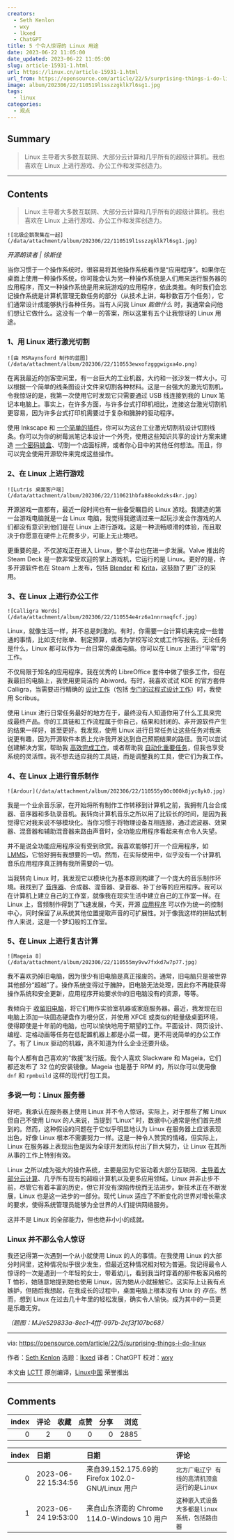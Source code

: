 ```yaml
---
creators:
  - Seth Kenlon
  - wxy
  - lkxed
  - ChatGPT
title: 5 个令人惊讶的 Linux 用途
date: 2023-06-22 11:05:00
date_updated: 2023-06-22 11:05:00
slug: article-15931-1.html
url: https://linux.cn/article-15931-1.html
url_from: https://opensource.com/article/22/5/surprising-things-i-do-linux
image: album/202306/22/110519l1sszzgklk7l6sg1.jpg
tags:
  - linux
categories:
  - 观点
---
```


## Summary

> Linux 主导着大多数互联网、大部分云计算和几乎所有的超级计算机。我也喜欢在 Linux 上进行游戏、办公工作和发挥创造力。

***

<!-- more -->

## Contents

> 
> Linux 主导着大多数互联网、大部分云计算和几乎所有的超级计算机。我也喜欢在 Linux 上进行游戏、办公工作和发挥创造力。
> 
> 
> 

`![北极企鹅聚集在一起](/data/attachment/album/202306/22/110519l1sszzgklk7l6sg1.jpg)`

*开源朗读者 | 徐斯佳*

当你习惯于一个操作系统时，很容易将其他操作系统看作是“应用程序”。如果你在桌面上使用一种操作系统，你可能会认为另一种操作系统是人们用来运行服务器的应用程序，而又一种操作系统是用来玩游戏的应用程序，依此类推。有时我们会忘记操作系统是计算机管理无数任务的部分（从技术上讲，每秒数百万个任务），它们通常设计成能够执行各种任务。当有人问我 Linux *能做什么* 时，我通常会问他们想让它做什么。这没有一个单一的答案，所以这里有五个让我惊讶的 Linux 用途。

### 1、用 Linux 进行激光切割

`![由 MSRaynsford 制作的蓝图](/data/attachment/album/202306/22/110553ewxofzgggwigxa4o.png)`

在离我最近的创客空间里，有一台巨大的工业机器，大约和一张沙发一样大小，可以根据一个简单的线条图设计文件来切割各种材料。这是一台强大的激光切割机，令我惊讶的是，我第一次使用它时发现它只需要通过 USB 线连接到我的 Linux 笔记本电脑上。事实上，在许多方面，与许多台式打印机相比，连接这台激光切割机更容易，因为许多台式打印机需要过于复杂和臃肿的驱动程序。

使用 Inkscape 和 [一个简单的插件](https://github.com/JTechPhotonics/J-Tech-Photonics-Laser-Tool/releases/tag/v1.0-beta_ink0.9)，你可以为这台工业激光切割机设计切割线条。你可以为你的树莓派笔记本设计一个外壳，使用这些知识共享的设计方案来建造 [一个密码锁盒](https://msraynsford.blogspot.com/2016/10/laser-cut-cryptex.html)、切割一个店面标牌，或者你心目中的其他任何想法。而且，你可以完全使用开源软件来完成这些操作。

### 2、在 Linux 上进行游戏

`![Lutris 桌面客户端](/data/attachment/album/202306/22/110621hbfa88ookdzks4kr.jpg)`

开源游戏一直都有，最近一段时间也有一些备受瞩目的 Linux 游戏。我建造的第一台游戏电脑就是一台 Linux 电脑，我觉得我邀请过来一起玩沙发合作游戏的人们都没有意识到他们是在 Linux 上进行游戏。这是一种流畅顺滑的体验，而且取决于你愿意在硬件上花费多少，可能上无止境吧。

更重要的是，不仅游戏正在进入 Linux，整个平台也在进一步发展。Valve 推出的 Steam Deck 是一款非常受欢迎的掌上游戏机，它运行的是 Linux。更好的是，许多开源软件也在 Steam 上发布，包括 [Blender](http://blender.org) 和 [Krita](http://krita.org)，这鼓励了更广泛的采用。

### 3、在 Linux 上进行办公工作

`![Calligra Words](/data/attachment/album/202306/22/110554e4rz6a1nnrnaqfcf.jpg)`

Linux，就像生活一样，并不总是刺激的。有时，你需要一台计算机来完成一些普通的事情，比如支付账单、制定预算，或者为学校写论文或工作写报告。无论任务是什么，Linux 都可以作为一台日常的桌面电脑。你可以在 Linux 上进行“平常”的工作。

不仅局限于知名的应用程序。我在优秀的 LibreOffice 套件中做了很多工作，但在我最旧的电脑上，我使用更简洁的 Abiword。有时，我喜欢试试 KDE 的官方套件 Calligra，当需要进行精确的 [设计工作](https://opensource.com/article/21/12/desktop-publishing-scribus)（包括 [专门的过程式设计工作](https://opensource.com/article/19/7/rgb-cube-python-scribus)）时，我使用 Scribus。

使用 Linux 进行日常任务最好的地方在于，最终没有人知道你用了什么工具来完成最终产品。你的工具链和工作流程属于你自己，结果和封闭的、非开源软件产生的结果一样好，甚至更好。我发现，使用 Linux 进行日常任务让这些任务对我来说更有趣，因为开源软件本质上允许我开发达到自己预期结果的路径。我可以尝试创建解决方案，帮助我 [高效完成工作](https://opensource.com/article/21/1/raspberry-pi-productivity)，或者帮助我 [自动化重要任务](https://opensource.com/article/22/5/remote-home-assistant)，但我也享受系统的灵活性。我不想去适应我的工具链，而是调整我的工具，使它们为我工作。

### 4、在 Linux 上进行音乐制作

`![Ardour](/data/attachment/album/202306/22/110555y00c000k8jyc8yk0.jpg)`

我是一个业余音乐家，在开始将所有制作工作转移到计算机之前，我拥有几台合成器、音序器和多轨录音机。我转向计算机音乐之所以用了比较长的时间，是因为我觉得它对我来说不够模块化。当你习惯于将物理设备互相连接，通过滤波器、效果器、混音器和辅助混音器来路由声音时，全功能应用程序看起来有点令人失望。

并不是说全功能应用程序没有受到欣赏。我喜欢能够打开一个应用程序，如 [LMMS](https://opensource.com/life/16/2/linux-multimedia-studio)，它恰好拥有我想要的一切。然而，在实际使用中，似乎没有一个计算机音乐应用程序真正拥有我所需要的一切。

当我转向 Linux 时，我发现它以模块化为基本原则构建了一个庞大的音乐制作环境。我找到了 [音序器](https://opensource.com/article/21/12/midi-loops-seq24)、合成器、混音器、录音器、补丁台等的应用程序。我可以在计算机上建立自己的工作室，就像我在现实生活中建立自己的工作室一样。在 Linux 上，音频制作得到了飞速发展，今天，开源 [应用程序](https://opensource.com/article/17/6/qtractor-audio) 可以作为统一的控制中心，同时保留了从系统其他位置提取声音的可扩展性。对于像我这样的拼贴式制作人来说，这是一个梦幻般的工作室。

### 5、在 Linux 上进行复古计算

`![Mageia 8](/data/attachment/album/202306/22/110555my9vw7fxkd7w7p77.jpg)`

我不喜欢扔掉旧电脑，因为很少有旧电脑是真正报废的。通常，旧电脑只是被世界其他部分“超越”了。操作系统变得过于臃肿，旧电脑无法处理，因此你不再能获得操作系统和安全更新，应用程序开始要求你的旧电脑没有的资源，等等。

我倾向于 [收留旧电脑](https://opensource.com/article/19/7/how-make-old-computer-useful-again)，将它们用作实验室机器或家庭服务器。最近，我发现在旧电脑上添加一块固态硬盘作为根分区，并使用 XFCE 或类似的轻量级桌面环境，使得即使是十年前的电脑，也可以愉快地用于期望的工作。平面设计、网页设计、编程、定格动画等任务在低配置机器上都是小菜一碟，更不用说简单的办公工作了。有了 Linux 驱动的机器，真不知道为什么企业还要升级。

每个人都有自己喜欢的“救援”发行版。我个人喜欢 Slackware 和 Mageia，它们都还发布了 32 位的安装镜像。Mageia 也是基于 RPM 的，所以你可以使用像 `dnf` 和 `rpmbuild` 这样的现代打包工具。

### 多说一句：Linux 服务器

好吧，我承认在服务器上使用 Linux 并不令人惊讶。实际上，对于那些了解 Linux 但自己不使用 Linux 的人来说，当提到 “Linux” 时，数据中心通常是他们首先想到的。然而，这种假设的问题在于它似乎明显地认为 Linux 在服务器上应该表现出色，好像 Linux 根本不需要努力一样。这是一种令人赞赏的情绪，但实际上，Linux 在服务器上表现出色是因为全球开发团队付出了巨大努力，让 Linux 在其所从事的工作上特别有效。

Linux 之所以成为强大的操作系统，主要是因为它驱动着大部分互联网、[主导着大部分云计算](https://opensource.com/article/20/10/keep-cloud-open)、几乎所有现有的超级计算机以及更多应用领域。Linux 并非止步不前，尽管它有着丰富的历史，但它并没有深陷传统而无法进步。新技术正在不断发展，Linux 也是这一进步的一部分。现代 Linux 适应了不断变化的世界对增长需求的要求，使得系统管理员能够为全世界的人们提供网络服务。

这并不是 Linux 的全部能力，但也绝非小小的成就。

### Linux 并不那么令人惊讶

我还记得第一次遇到一个从小就使用 Linux 的人的事情。在我使用 Linux 的大部分时间里，这种情况似乎很少发生，但最近这种情况相对较为普遍。我记得最令人惊讶的一次是遇到一个年轻的女士，带着幼儿，看到我当时穿着的那件极客风格的 T 恤衫，她随意地提到她也使用 Linux，因为她从小就接触它。这实际上让我有点嫉妒，但随后我想起，在我成长的过程中，桌面电脑上根本没有 Unix 的 *存在*。然而，想到 Linux 在过去几十年里的轻松发展，确实令人愉快。成为其中的一员更是乐趣无穷。

*（题图：MJ/e529833a-8ec1-4fff-997b-2ef3f107bc68）*

---

via: <https://opensource.com/article/22/5/surprising-things-i-do-linux>

作者：[Seth Kenlon](https://opensource.com/users/seth) 选题：[lkxed](https://github.com/lkxed) 译者：ChatGPT 校对：[wxy](https://github.com/wxy)

本文由 [LCTT](https://github.com/LCTT/TranslateProject) 原创编译，[Linux中国](https://linux.cn/) 荣誉推出

***

## Comments


|   index |   评论 |   收藏 |   点赞 |   分享 |   浏览 |
|--------:|-------:|-------:|-------:|-------:|-------:|
|       0 |      2 |      0 |      0 |      0 |   2885 |

|   index | 日期                | 日期                                             | 评论                                          |
|--------:|:--------------------|:-------------------------------------------------|:----------------------------------------------|
|       0 | 2023-06-22 15:34:56 | 来自39.152.175.69的 Firefox 102.0-GNU/Linux 用户 | `北方广电辽宁 有线的高清机顶盒运行的是Linux`  |
|       1 | 2023-06-24 19:53:00 | 来自山东济南的 Chrome 114.0-Windows 10 用户      | `这种嵌入式设备大多都是linux系统，包括路由器` |
